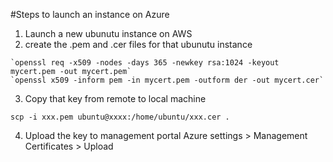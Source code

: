 #Steps to launch an instance on Azure

1. Launch a new ubunutu instance on AWS
2. create the .pem and .cer files for that ubunutu instance
```
`openssl req -x509 -nodes -days 365 -newkey rsa:1024 -keyout mycert.pem -out mycert.pem`
`openssl x509 -inform pem -in mycert.pem -outform der -out mycert.cer`
```
3. Copy that key from remote to local machine
```
scp -i xxx.pem ubuntu@xxxx:/home/ubuntu/xxx.cer .
```
4. Upload the key to management portal Azure settings > Management Certificates > Upload
